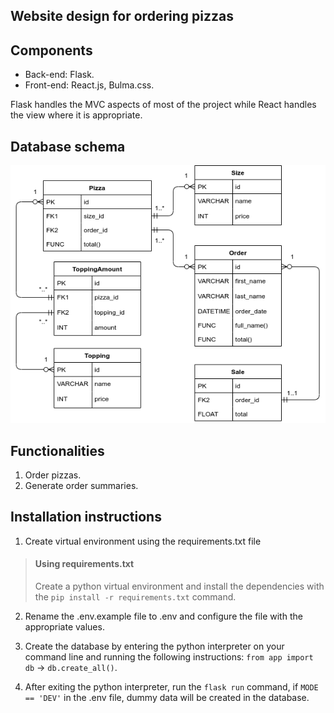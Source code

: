 ## Website design for ordering pizzas

## Components

* Back-end: Flask.
* Front-end: React.js, Bulma.css.

Flask handles the MVC aspects of most of the project while React handles the view where it is appropriate.

## Database schema

![Schema](/doc/Models.png)

## Functionalities

1. Order pizzas.
2. Generate order summaries.

## Installation instructions

1. Create virtual environment using the requirements.txt file

> #### Using requirements.txt
> 
> Create a python virtual environment and install the dependencies with the `pip install -r requirements.txt` command.

2. Rename the .env.example file to .env and configure the file with the appropriate values.

3. Create the database by entering the python interpreter on your command line and running the following instructions: `from app import db` -> `db.create_all()`.

4. After exiting the python interpreter, run the `flask run` command, if `MODE == 'DEV'` in the .env file, dummy data will be created in the database.